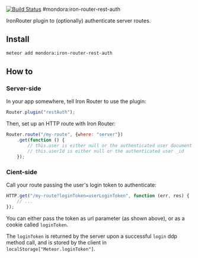 [![Build Status](https://travis-ci.org/mondora/mondora-iron-router-rest-auth.svg?branch=master)](https://travis-ci.org/mondora/mondora-iron-router-rest-auth)
#mondora:iron-router-rest-auth

IronRouter plugin to (optionally) authenticate server routes.

## Install

```sh
meteor add mondora:iron-router-rest-auth
```

## How to

### Server-side

In your app somewhere, tell Iron Router to use the plugin:

```js
Router.plugin("restAuth");
```

Then, set up an HTTP route with Iron Router:

```js
Router.route("/my-route", {where: "server"})
    .get(function () {
        // this.user is either null or the authenticated user document
        // this.userId is either null or the authenticated user _id
    });
```

### Cient-side

Call your route passing the user's login token to authenticate:

```js
HTTP.get("/my-route?loginToken=userLoginToken", function (err, res) {
    // ...
});
```

You can either pass the token as url parameter (as shown above), or as a cookie called `loginToken`.

The `loginToken` is returned by the server upon a successful `login` ddp method call, and is stored by the client in
`localStorage["Meteor.loginToken"]`.
